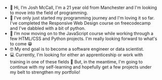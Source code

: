 - 👋 Hi, I’m Josh McCall, I'm a 21 year old from Manchester and I'm looking to move into the field of programming.
- 👀 I’ve only just started my programming journey and I'm loving it so far. I've completed the Responsive Web Design course on freecodecamp and I've dabbled with a bit of python.
- 🌱 I’m now moving on to the JavaScript course while working through a few HTML/CSS and Python projects. I'm really looking forward to what's to come :grin:
- :nerd_face: My end goal is to become a software engineer or data scientist.
- :computer: Currently, I'm looking for either an apprenticeship or work with training in one of these fields :slightly_smiling_face: But, in the meantime, I'm going to continue with my self-learning and hopefully get a few projects under my belt to strengthen my portfolio!

<!---
joshmccall01/joshmccall01 is a ✨ special ✨ repository because its `README.md` (this file) appears on your GitHub profile.
You can click the Preview link to take a look at your changes.
--->
